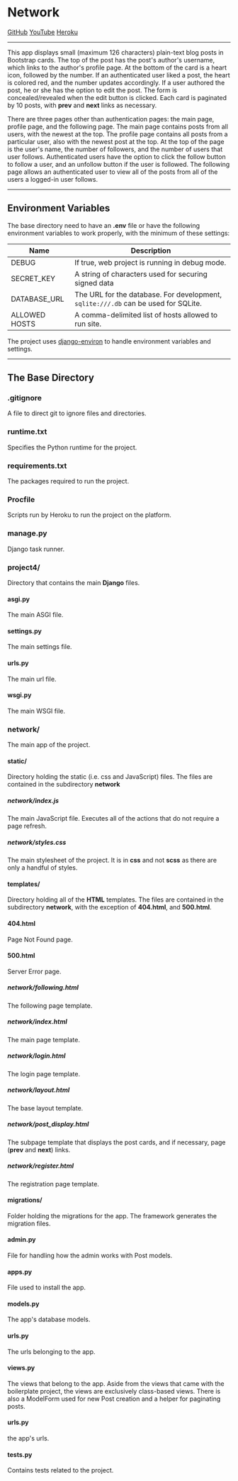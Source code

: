 # Network

[GitHub](https://github.com/leigh-data/network)
[YouTube](https://youtu.be/aduU_rM2cPM)
[Heroku](https://network-19125.herokuapp.com)

---

This app displays small (maximum 126 characters) plain-text blog posts in Bootstrap cards. The top of the post has the post's author's username, which links to the author's profile page. At the bottom of the card is a heart icon, followed by the number. If an authenticated user liked a post, the heart is colored red, and the number updates accordingly.  If a user authored the post, he or she has the option to edit the post. The form is concealed/revealed when the edit button is clicked. Each card is paginated by 10 posts, with  **prev** and **next** links as necessary. 

There are three pages other than authentication pages: the main page, profile page, and the following page. The main page contains posts from all users, with the newest at the top. The profile page contains all posts from a particular user, also with the newest post at the top. At the top of the page is the user's name, the number of followers, and the number of users that user follows. Authenticated users have the option to click the follow button to follow a user, and an unfollow button if the user is followed. The following page allows an authenticated user to view all of the posts from all of the users a logged-in user follows.

---

## Environment Variables

The base directory need to have an **.env** file or have the following environment variables to work properly, with the minimum of these settings:

| Name | Description |
|------| ------------|
|DEBUG | If true, web project is running in debug mode.
|SECRET_KEY| A string of characters used for securing signed data|
|DATABASE_URL| The URL for the database. For development, `sqlite:///.db` can be used for SQLite.
|ALLOWED HOSTS|A comma-delimited list of hosts allowed to run site.

The project uses [django-environ](https://django-environ.readthedocs.io/en/latest/) to handle environment variables and settings.


---

## The Base Directory

### .gitignore
A file to direct git to ignore files and directories.

### runtime.txt
Specifies the Python runtime for the project.

### requirements.txt
The packages required to run the project.

### Procfile
Scripts run by Heroku to run the project on the platform.

### manage.py
Django task runner.

### project4/

Directory that contains the main **Django** files.

#### asgi.py
The main ASGI file.

#### settings.py
The main settings file.

#### urls.py
The main url file.

#### wsgi.py
The main WSGI file.

### network/

The main app of the project.

#### static/
Directory holding the static (i.e. css and JavaScript) files. The files are contained in the subdirectory **network**

##### network/index.js
The main JavaScript file. Executes all of the actions that do not require a page refresh.

##### network/styles.css
The main stylesheet of the project. It is in **css** and not **scss** as there are only a handful of styles.

#### templates/
Directory holding all of the **HTML** templates. The files are contained in the subdirectory **network**, with the exception of **404.html**, and **500.html**.

#### 404.html
Page Not Found page.

#### 500.html
Server Error page.

##### network/following.html
The following page template.

##### network/index.html
The main page template.

##### network/login.html
The login page template.

##### network/layout.html
The base layout template.

##### network/post_display.html
The subpage template that displays the post cards, and if necessary, page (**prev** and **next**) links.

##### network/register.html
The registration page template.

#### migrations/

Folder holding the migrations for the app. The framework generates the migration files.

#### admin.py
File for handling how the admin works with Post models.

#### apps.py

File used to install the app.

#### models.py

The app's database models.

#### urls.py
The urls belonging to the app.

#### views.py
The views that belong to the app. Aside from the views that came with the boilerplate project, the views are exclusively class-based views. There is also a ModelForm used for new Post creation and a helper for paginating posts.


#### urls.py
the app's urls.

#### tests.py
Contains tests related to the project.
